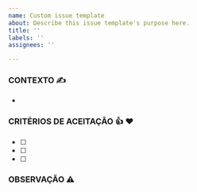 ```yaml
---
name: Custom issue template
about: Describe this issue template's purpose here.
title: ''
labels: ''
assignees: ''

---
```


### CONTEXTO ✍
- 

### CRITÉRIOS DE ACEITAÇÃO 👍 ❤

- [ ] 
- [ ] 
- [ ] 

### OBSERVAÇÃO ⚠
